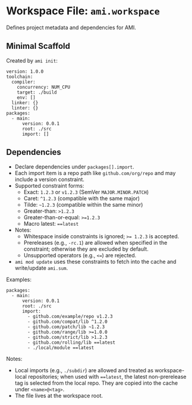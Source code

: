 # Workspace File: `ami.workspace`

Defines project metadata and dependencies for AMI.

## Minimal Scaffold

Created by `ami init`:

```
version: 1.0.0
toolchain:
  compiler:
    concurrency: NUM_CPU
    target: ./build
    env: []
  linker: {}
  linter: {}
packages:
  - main:
      version: 0.0.1
      root: ./src
      import: []
```

## Dependencies

- Declare dependencies under `packages[].import`.
- Each import item is a repo path like `github.com/org/repo` and may include a version constraint.
- Supported constraint forms:
  - Exact: `1.2.3` or `v1.2.3` (SemVer `MAJOR.MINOR.PATCH`)
  - Caret: `^1.2.3` (compatible with the same major)
  - Tilde: `~1.2.3` (compatible within the same minor)
  - Greater-than: `>1.2.3`
  - Greater-than-or-equal: `>=1.2.3`
  - Macro latest: `==latest`
- Notes:
  - Whitespace inside constraints is ignored; `>= 1.2.3` is accepted.
  - Prereleases (e.g., `-rc.1`) are allowed when specified in the constraint; otherwise they are excluded by default.
  - Unsupported operators (e.g., `<=`) are rejected.
- `ami mod update` uses these constraints to fetch into the cache and write/update `ami.sum`.

Examples:

```
packages:
  - main:
      version: 0.0.1
      root: ./src
      import:
        - github.com/example/repo v1.2.3
        - github.com/compat/lib ^1.2.0
        - github.com/patch/lib ~1.2.3
        - github.com/range/lib >=1.0.0
        - github.com/strict/lib >1.2.3
        - github.com/rolling/lib ==latest
        - ./local/module ==latest
```

Notes:
- Local imports (e.g., `./subdir`) are allowed and treated as workspace-local repositories; when used with `==latest`, the latest non-prerelease tag is selected from the local repo. They are copied into the cache under `<name>@<tag>`.
- The file lives at the workspace root.
